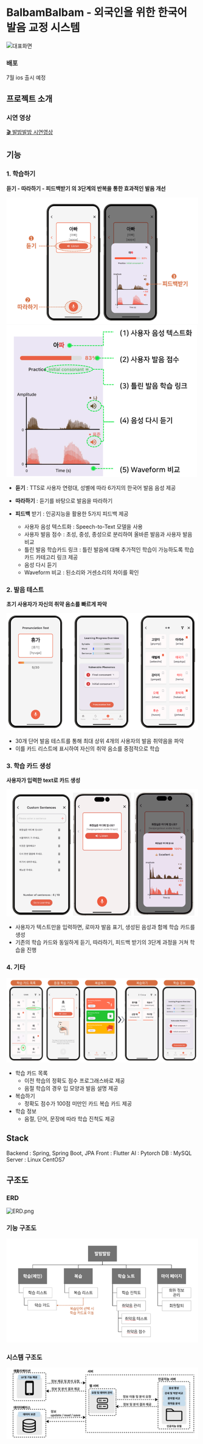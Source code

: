 # BalbamBalbam - 외국인을 위한 한국어 발음 교정 시스템

![대표화면](https://github.com/Capstone-4Potato/.github/assets/108220648/61e54f7d-b165-4700-a1af-2b0d9d137cf0)

### 배포
7월 ios 출시 예정

## 프로젝트 소개
### 시연 영상
[🎬 발밤발밤 시연영상](https://www.youtube.com/watch?v=5z-CwNY1Nic)

## 기능
### 1. 학습하기
**듣기 - 따라하기 - 피드백받기 의 3단계의 반복을 통한 효과적인 발음 개선**

![img_1.png](image/img_1.png)
![img_2.png](image/img_2.png)

- **듣기** : TTS로 사용자 연령대, 성별에 따라 6가지의 한국어 발음 음성 제공
- **따라하기** : 듣기를 바탕으로 발음을 따라하기
- **피드백** 받기 : 인공지능을 활용한 5가지 피드백 제공
  
  - 사용자 음성 텍스트화 : Speech-to-Text 모델을 사용
  - 사용자 발음 점수 : 초성, 중성, 종성으로 분리하여 올바른 발음과 사용자 발음 비교
  - 틀린 발음 학습카드 링크 : 틀린 발음에 대해 추가적인 학습이 가능하도록 학습 카드 카테고리 링크 제공
  - 음성 다시 듣기
  - Waveform 비교 : 된소리와 거센소리의 차이를 확인

### 2. 발음 테스트

**초기 사용자가 자신의 취약 음소를 빠르게 파악**

![img.png](image/img.png)
- 30개 단어 발음 테스트를 통해 최대 상위 4개의 사용자의 발음 취약음을 파악
- 이를 카드 리스트에 표시하여 자신의 취약 음소를 중점적으로 학습

### 3. 학습 카드 생성
**사용자가 입력한 text로 카드 생성**

![img_3.png](image/img_3.png)
- 사용자가 텍스트만을 입력하면, 로마자 발음 표기, 생성된 음성과 함께 학습 카드를 생성
- 기존의 학습 카드와 동일하게 듣기, 따라하기, 피드백 받기의 3단계 과정을 거쳐 학습을 진행
### 4. 기타 
![img_4.png](image/img_4.png)
- 학습 카드 목록
  - 이전 학습의 정확도 점수 프로그래스바로 제공
  - 음절 학습의 경우 입 모양과 발음 설명 제공
- 복습하기
  - 정확도 점수가 100점 미만인 카드 복습 카드 제공
- 학습 정보
  - 음절, 단어, 문장에 따라 학습 진척도 제공
## Stack

Backend : Spring, Spring Boot, JPA
Front : Flutter
AI : Pytorch
DB : MySQL
Server : Linux CentOS7


## 구조도
### ERD
![ERD.png](..%2F..%2F..%2F..%2F..%2F%EC%82%AC%EC%A7%84%2F%EB%B0%9C%EB%B0%A4%EB%B0%9C%EB%B0%A4md%2FERD.png)
### 기능 구조도
![img_7.png](image/img_7.png)
### 시스템 구조도
![img_6.png](image/img_6.png)

